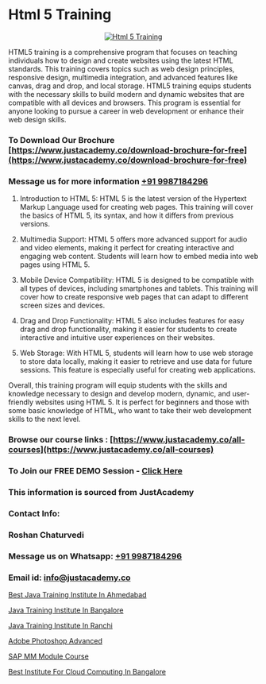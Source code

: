 # Html 5 Training

<p align="center">
  <a href="https://justacademy.co/course-detail/html-training">
    <img src="https://justacademy.co/storage2/course_image/1676636567_course_image.webp" alt="Html 5 Training">
  </a>
</p>


HTML5 training is a comprehensive program that focuses on teaching individuals how to design and create websites using the latest HTML standards. This training covers topics such as web design principles, responsive design, multimedia integration, and advanced features like canvas, drag and drop, and local storage. HTML5 training equips students with the necessary skills to build modern and dynamic websites that are compatible with all devices and browsers. This program is essential for anyone looking to pursue a career in web development or enhance their web design skills. 
### To Download Our Brochure [https://www.justacademy.co/download-brochure-for-free](https://www.justacademy.co/download-brochure-for-free)
### Message us for more information [+91 9987184296](https://api.whatsapp.com/send?phone=919987184296)
1) Introduction to HTML 5: HTML 5 is the latest version of the Hypertext Markup Language used for creating web pages. This training will cover the basics of HTML 5, its syntax, and how it differs from previous versions.

2) Multimedia Support: HTML 5 offers more advanced support for audio and video elements, making it perfect for creating interactive and engaging web content. Students will learn how to embed media into web pages using HTML 5.

3) Mobile Device Compatibility: HTML 5 is designed to be compatible with all types of devices, including smartphones and tablets. This training will cover how to create responsive web pages that can adapt to different screen sizes and devices.

4) Drag and Drop Functionality: HTML 5 also includes features for easy drag and drop functionality, making it easier for students to create interactive and intuitive user experiences on their websites.

5) Web Storage: With HTML 5, students will learn how to use web storage to store data locally, making it easier to retrieve and use data for future sessions. This feature is especially useful for creating web applications. 

Overall, this training program will equip students with the skills and knowledge necessary to design and develop modern, dynamic, and user-friendly websites using HTML 5. It is perfect for beginners and those with some basic knowledge of HTML, who want to take their web development skills to the next level.

### Browse our course links : [https://www.justacademy.co/all-courses](https://www.justacademy.co/all-courses) 
### To Join our FREE DEMO Session - [Click Here](https://www.justacademy.co/register-for-course-demo)


### This information is sourced from JustAcademy
### Contact Info:
### Roshan Chaturvedi
### Message us on Whatsapp: [+91 9987184296](https://api.whatsapp.com/send?phone=919987184296)
### Email id: [info@justacademy.co](mailto:info@justacademy.co)
                
[Best Java Training Institute In Ahmedabad](https://www.linkedin.com/pulse/best-java-training-institute-ahmedabad-justacademy-delhi-tnurc?trackingId=QoE0bzGZf9EfnbgtotR5bg%3D%3D&lipi=urn%3Ali%3Apage%3Ad_flagship3_company_admin%3B3uDtMYf2QJOigjAh01Sv1g%3D%3D)

[Java Training Institute In Bangalore](https://www.linkedin.com/pulse/java-training-institute-bangalore-justacademy-bay-area-n30se?trackingId=tydBBgM0jNqidT0Hc6gKhw%3D%3D&lipi=urn%3Ali%3Apage%3Ad_flagship3_company_admin%3BHcd7BaCMQFaWbBih5QcMnA%3D%3D)

[Java Training Institute In Ranchi](https://medium.com/@shivamja27/java-training-institute-in-ranchi-b4b0b964badf)

[Adobe Photoshop Advanced](https://medium.com/@negishivu99/adobe-photoshop-advanced-ef56c99f6e35)

[SAP MM Module Course](https://justacademyin.github.io/Articles/SAP-MM-Module-Course)

[Best Institute For Cloud Computing In Bangalore](https://justacademyin.github.io/justacademy/best-institute-for-cloud-computing-in-bangalore)

